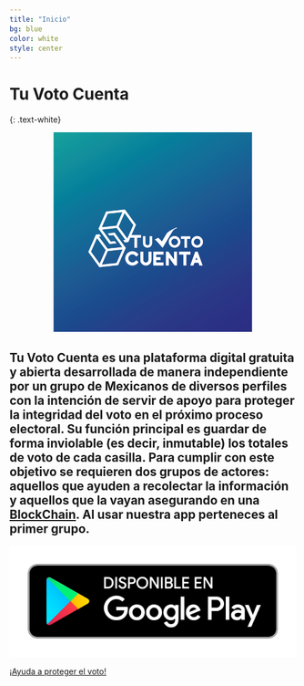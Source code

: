 ```yaml
---
title: "Inicio"
bg: blue
color: white
style: center
---
```


# Tu Voto Cuenta
{: .text-white}

<div style="text-align:center">
  <img src="./tu-voto-cuenta.png" />
</div>

## Tu Voto Cuenta es una plataforma digital gratuita y abierta desarrollada de manera independiente por un grupo de Mexicanos de diversos perfiles con la intención de servir de apoyo para proteger la integridad del voto en el próximo proceso electoral. Su función principal es guardar de forma inviolable (es decir, inmutable) los totales de voto de cada casilla. Para cumplir con este objetivo se requieren dos grupos de actores: aquellos que ayuden a recolectar la información y aquellos que la vayan asegurando en una [BlockChain](./02-blockchains.md). Al usar nuestra app perteneces al primer grupo. 

[<img src="./badgegoogleplayespanhol.png">]( https://play.google.com/store/apps/details?id=com.tuvotocuenta.app)


<span id="forkongithub">
  <a href="{{ ./02-blockchains.md }}" class="bg-orange">
    ¡Ayuda a proteger el voto!
   </a>
</span>
